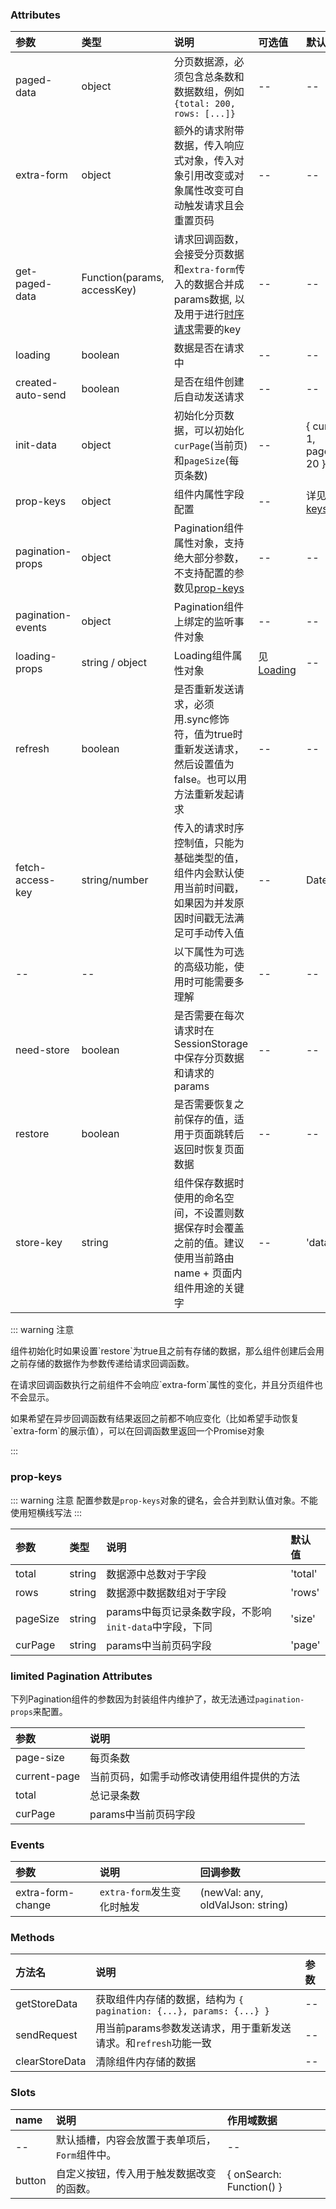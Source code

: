 ### Attributes

| 参数              | 类型                        | 说明                                                                                                                 | 可选值                 | 默认值                       |
| :---------------- | :-------------------------- | :------------------------------------------------------------------------------------------------------------------- | :--------------------- | :--------------------------- |
| paged-data        | object                      | 分页数据源，必须包含总条数和数据数组，例如`{total: 200, rows: [...]}`                                                | --                     | --                           |
| extra-form        | object                      | 额外的请求附带数据，传入响应式对象，传入对象引用改变或对象属性改变可自动触发请求且会重置页码                         | --                     | --                           |
| get-paged-data    | Function(params, accessKey) | 请求回调函数，会接受分页数据和`extra-form`传入的数据合并成params数据, 以及用于进行[时序请求](#time-control)需要的key | --                     | --                           |
| loading           | boolean                     | 数据是否在请求中                                                                                                     | --                     | --                           |
| created-auto-send | boolean                     | 是否在组件创建后自动发送请求                                                                                         | --                     | --                           |
| init-data         | object                      | 初始化分页数据，可以初始化`curPage`(当前页)和`pageSize`(每页条数)                                                    | --                     | { curPage: 1, pageSize: 20 } |
| prop-keys         | object                      | 组件内属性字段配置                                                                                                   | --                     | 详见[prop-keys](#prop-keys)  |
| pagination-props  | object                      | Pagination组件属性对象，支持绝大部分参数，不支持配置的参数见[prop-keys](#prop-keys)                                  | --                     | --                           |
| pagination-events | object                      | Pagination组件上绑定的监听事件对象                                                                                   | --                     | --                           |
| loading-props     | string / object             | Loading组件属性对象                                                                                                  | 见[Loading](./loading) | --                           |
| refresh           | boolean                     | 是否重新发送请求，必须用.sync修饰符，值为true时重新发送请求，然后设置值为false。也可以用方法重新发起请求             | --                     | --                           |
| fetch-access-key  | string/number               | 传入的请求时序控制值，只能为基础类型的值，组件内会默认使用当前时间戳，如果因为并发原因时间戳无法满足可手动传入值     | --                     | Date.now()                   |
| --                | --                          | 以下属性为可选的高级功能，使用时可能需要多理解                                                                       | --                     | --                           |
| need-store        | boolean                     | 是否需要在每次请求时在SessionStorage中保存分页数据和请求的params                                                     | --                     | --                           |
| restore           | boolean                     | 是否需要恢复之前保存的值，适用于页面跳转后返回时恢复页面数据                                                         | --                     | --                           |
| store-key         | string                      | 组件保存数据时使用的命名空间，不设置则数据保存时会覆盖之前的值。建议使用当前路由name + 页面内组件用途的关键字        | --                     | 'data'                       |

::: warning 注意
<p>组件初始化时如果设置`restore`为true且之前有存储的数据，那么组件创建后会用之前存储的数据作为参数传递给请求回调函数。</p>
<p>在请求回调函数执行之前组件不会响应`extra-form`属性的变化，并且分页组件也不会显示。</p>
<p>如果希望在异步回调函数有结果返回之前都不响应变化（比如希望手动恢复`extra-form`的展示值），可以在回调函数里返回一个Promise对象</p>
:::

### prop-keys

::: warning 注意
配置参数是`prop-keys`对象的键名，会合并到默认值对象。不能使用短横线写法
:::

| 参数     | 类型   | 说明                                                    | 默认值  |
| :------- | :----- | :------------------------------------------------------ | :------ |
| total    | string | 数据源中总数对于字段                                    | 'total' |
| rows     | string | 数据源中数据数组对于字段                                | 'rows'  |
| pageSize | string | params中每页记录条数字段，不影响`init-data`中字段，下同 | 'size'  |
| curPage  | string | params中当前页码字段                                    | 'page'  |

### limited Pagination Attributes

下列Pagination组件的参数因为封装组件内维护了，故无法通过`pagination-props`来配置。

| 参数         | 说明                                       |
| :----------- | :----------------------------------------- |
| page-size    | 每页条数                                   |
| current-page | 当前页码，如需手动修改请使用组件提供的方法 |
| total        | 总记录条数                                 |
| curPage      | params中当前页码字段                       |

### Events

| 参数              | 说明                       | 回调参数                          |
| :---------------- | :------------------------- | :-------------------------------- |
| extra-form-change | `extra-form`发生变化时触发 | (newVal: any, oldValJson: string) |


### Methods

| 方法名         | 说明                                                                | 参数 |
| :------------- | :------------------------------------------------------------------ | :--- |
| getStoreData   | 获取组件内存储的数据，结构为 `{ pagination: {...}, params: {...} }` | --   |
| sendRequest    | 用当前params参数发送请求，用于重新发送请求。和`refresh`功能一致     | --   |
| clearStoreData | 清除组件内存储的数据                                                | --   |

### Slots

| name   | 说明                                           | 作用域数据               |
| :----- | :--------------------------------------------- | :----------------------- |
| --     | 默认插槽，内容会放置于表单项后，`Form`组件中。 | --                       |
| button | 自定义按钮，传入用于触发数据改变的函数。         | { onSearch: Function() } |
